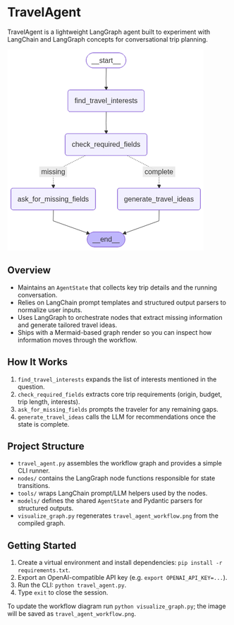 # TravelAgent

TravelAgent is a lightweight LangGraph agent built to experiment with LangChain and LangGraph concepts for conversational trip planning.

![Travel Agent Workflow](travel_agent_workflow.png)

## Overview
- Maintains an `AgentState` that collects key trip details and the running conversation.
- Relies on LangChain prompt templates and structured output parsers to normalize user inputs.
- Uses LangGraph to orchestrate nodes that extract missing information and generate tailored travel ideas.
- Ships with a Mermaid-based graph render so you can inspect how information moves through the workflow.

## How It Works
1. `find_travel_interests` expands the list of interests mentioned in the question.
2. `check_required_fields` extracts core trip requirements (origin, budget, trip length, interests).
3. `ask_for_missing_fields` prompts the traveler for any remaining gaps.
4. `generate_travel_ideas` calls the LLM for recommendations once the state is complete.

## Project Structure
- `travel_agent.py` assembles the workflow graph and provides a simple CLI runner.
- `nodes/` contains the LangGraph node functions responsible for state transitions.
- `tools/` wraps LangChain prompt/LLM helpers used by the nodes.
- `models/` defines the shared `AgentState` and Pydantic parsers for structured outputs.
- `visualize_graph.py` regenerates `travel_agent_workflow.png` from the compiled graph.

## Getting Started
1. Create a virtual environment and install dependencies: `pip install -r requirements.txt`.
2. Export an OpenAI-compatible API key (e.g. `export OPENAI_API_KEY=...`).
3. Run the CLI: `python travel_agent.py`.
4. Type `exit` to close the session.

To update the workflow diagram run `python visualize_graph.py`; the image will be saved as `travel_agent_workflow.png`.
